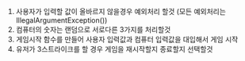 1. 사용자가 입력할 값이 올바르지 않을경우 예외처리 할것 (모든 예외처리는 IllegalArgumentException())
2. 컴퓨터의 숫자는 랜덤으로 서로다른 3가지를 처리할것
3. 게임시작 함수를 만들어 사용자 입력값과 컴퓨터 입력값을 대입해서 게임 시작
4. 유저가 3스트라이크를 할 경우 게임을 재시작할지 종료할지 선택할것